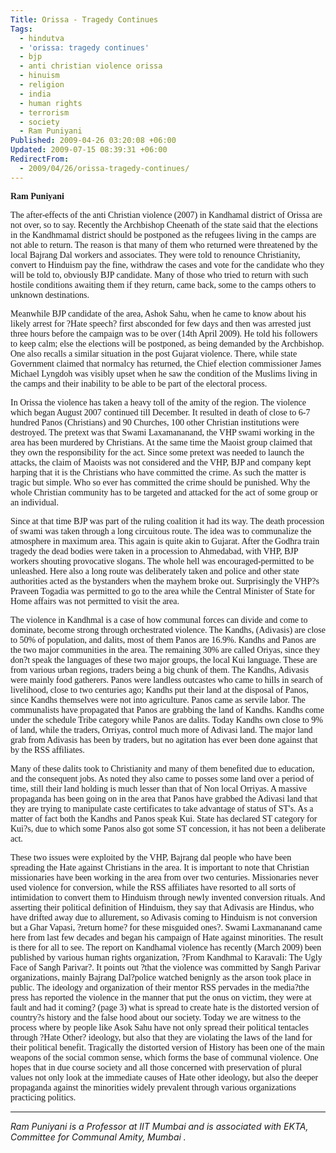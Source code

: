 ```yaml
---
Title: Orissa - Tragedy Continues
Tags:
  - hindutva
  - 'orissa: tragedy continues'
  - bjp
  - anti christian violence orissa
  - hinuism
  - religion
  - india
  - human rights
  - terrorism
  - society
  - Ram Puniyani
Published: 2009-04-26 03:20:08 +06:00
Updated: 2009-07-15 08:39:31 +06:00
RedirectFrom:
  - 2009/04/26/orissa-tragedy-continues/
---
```


<span style="font-family: Verdana;"><strong>Ram Puniyani </strong></span>

<span style="font-family: Verdana;">The after-effects of the anti Christian violence (2007) in Kandhamal district of Orissa are not over, so to say. Recently the Archbishop Cheenath of the state said that the elections in the Kandhmamal district should be postponed as the refugees living in the camps are not able to return. The reason is that many of them who returned were threatened by the local Bajrang Dal workers and associates. They were told to renounce Christianity, convert to Hinduism pay the fine, withdraw the cases and vote for the candidate who they will be told to, obviously BJP candidate. Many of those who tried to return with such hostile conditions awaiting them if they return, came back, some to the camps others to unknown destinations. </span>

<span style="font-family: Verdana;">Meanwhile BJP candidate of the area, Ashok Sahu, when he came to know about his likely arrest for ?Hate speech? first absconded for few days and then was arrested just three hours before the campaign was to be over (14th April 2009). He told his followers to keep calm; else the elections will be postponed, as being demanded by the Archbishop. One also recalls a similar situation in the post Gujarat violence. There, while state Government claimed that normalcy has returned, the Chief election commissioner James Michael Lyngdoh was visibly upset when he saw the condition of the Muslims living in the camps and their inability to be able to be part of the electoral process. </span>

<span style="font-family: Verdana;">In Orissa the violence has taken a heavy toll of the amity of the region. The violence which began August 2007 continued till December. It resulted in death of close to 6-7 hundred Panos (Christians) and 90 Churches, 100 other Christian institutions were destroyed. The pretext was that Swami Laxamananand, the VHP swami working in the area has been murdered by Christians. At the same time the Maoist group claimed that they own the responsibility for the act. Since some pretext was needed to launch the attacks, the claim of Maoists was not considered and the VHP, BJP and company kept harping that it is the Christians who have committed the crime. As such the matter is tragic but simple. Who so ever has committed the crime should be punished. Why the whole Christian community has to be targeted and attacked for the act of some group or an individual. </span>

<span style="font-family: Verdana;">Since at that time BJP was part of the ruling coalition it had its way. The death procession of swami was taken through a long circuitous route. The idea was to communalize the atmosphere in maximum area. This again is quite akin to Gujarat. After the Godhra train tragedy the dead bodies were taken in a procession to Ahmedabad, with VHP, BJP workers shouting provocative slogans. The whole hell was encouraged-permitted to be unleashed. Here also a long route was deliberately taken and police and other state authorities acted as the bystanders when the mayhem broke out. Surprisingly the VHP?s Praveen Togadia was permitted to go to the area while the Central Minister of State for Home affairs was not permitted to visit the area. </span>

<span style="font-family: Verdana;">The violence in Kandhmal is a case of how communal forces can divide and come to dominate, become strong through orchestrated violence. The Kandhs, (Adivasis) are close to 50% of population, and dalits, most of them Panos are 16.9%. Kandhs and Panos are the two major communities in the area. The remaining 30% are called Oriyas, since they don?t speak the languages of these two major groups, the local Kui language. These are from various urban regions, traders being a big chunk of them. The Kandhs, Adivasis were mainly food gatherers. Panos were landless outcastes who came to hills in search of livelihood, close to two centuries ago; Kandhs put their land at the disposal of Panos, since Kandhs themselves were not into agriculture. Panos came as servile labor. The communalists have propagated that Panos are grabbing the land of Kandhs. Kandhs come under the schedule Tribe category while Panos are dalits. Today Kandhs own close to 9% of land, while the traders, Orriyas, control much more of Adivasi land. The major land grab from Adivasis has been by traders, but no agitation has ever been done against that by the RSS affiliates. </span>

<span style="font-family: Verdana;">Many of these dalits took to Christianity and many of them benefited due to education, and the consequent jobs. As noted they also came to posses some land over a period of time, still their land holding is much lesser than that of Non local Orriyas. A massive propaganda has been going on in the area that Panos have grabbed the Adivasi land that they are trying to manipulate caste certificates to take advantage of status of ST's. As a matter of fact both the Kandhs and Panos speak Kui. State has declared ST category for Kui?s, due to which some Panos also got some ST concession, it has not been a deliberate act. </span>

<span style="font-family: Verdana;">These two issues were exploited by the VHP, Bajrang dal people who have been spreading the Hate against Christians in the area. It is important to note that Christian missionaries have been working in the area from over two centuries. Missionaries never used violence for conversion, while the RSS affiliates have resorted to all sorts of intimidation to convert them to Hinduism through newly invented conversion rituals. And asserting their political definition of Hinduism, they say that Adivasis are Hindus, who have drifted away due to allurement, so Adivasis coming to Hinduism is not conversion but a Ghar Vapasi, ?return home? for these misguided ones?. Swami Laxmananand came here from last few decades and began his campaign of Hate against minorities. The result is there for all to see. The report on Kandhamal violence has recently (March 2009) been published by various human rights organization, ?From Kandhmal to Karavali: The Ugly Face of Sangh Parivar?. It points out ?that the violence was committed by Sangh Parivar organizations, mainly Bajrang Dal?police watched benignly as the arson took place in public. The ideology and organization of their mentor RSS pervades in the media?the press has reported the violence in the manner that put the onus on victim, they were at fault and had it coming? (page 3) what is spread to create hate is the distorted version of country?s history and the false hood about our society. Today we are witness to the process where by people like Asok Sahu have not only spread their political tentacles through ?Hate Other? ideology, but also that they are violating the laws of the land for their political benefit. Tragically the distorted version of History has been one of the main weapons of the social common sense, which forms the base of communal violence. One hopes that in due course society and all those concerned with preservation of plural values not only look at the immediate causes of Hate other ideology, but also the deeper propaganda against the minorities widely prevalent through various organizations practicing politics.</span>

<hr /><em>Ram Puniyani is a Professor at IIT Mumbai and is associated with EKTA, Committee for Communal Amity, Mumbai .</em>
